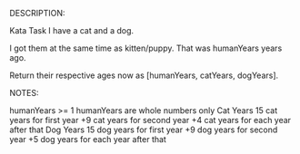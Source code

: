 DESCRIPTION:

Kata Task
I have a cat and a dog.

I got them at the same time as kitten/puppy. That was humanYears years ago.

Return their respective ages now as [humanYears, catYears, dogYears].

NOTES:

humanYears >= 1
humanYears are whole numbers only
Cat Years
15 cat years for first year
+9 cat years for second year
+4 cat years for each year after that
Dog Years
15 dog years for first year
+9 dog years for second year
+5 dog years for each year after that
